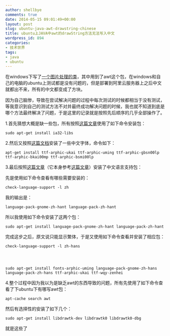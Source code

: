 ```yaml
---
author: shellbye
comments: true
date: 2014-05-15 09:01:49+00:00
layout: post
slug: ubuntu-java-awt-drawstring-chinese
title: ubuntu上JAVA中awt的drawString方法无法写入中文
wordpress_id: 894
categories:
- 技术世界
tags:
- java
- ubuntu
---
```


在windows下写了[一个图片处理的类](http://www.shellbye.com/blog/%E6%8A%80%E6%9C%AF%E4%B8%96%E7%95%8C/java-graphics-fillrect/)，其中用到了awt这个包，在windows和自己的电脑的ubuntu上测试都是没有问题的，但是部署到阿里云服务器上之后中文就都出不来，所有的中文都变成了方块。

因为自己脑惨，导致在尝试解决问题的过程中每次测试的时候都相当于没有测试，等我意识到自己的测试方法不对并最终成功解决问题的时候，我也就不知道到底是哪个方法最终解决了问题，于是这里的记录就是按照先后顺序的几乎全部操作了。

1.首先猜想大概是缺一些包，所有按照[这篇文章](http://publib.boulder.ibm.com/infocenter/javasdk/v5r0/index.jsp?topic=%2Fcom.ibm.java.doc.user.lnx.50%2Fuser%2Flimitations.html)使用了如下命令安装包：

    
    sudo apt-get install ia32-libs


2.然后又按照[这篇文档](http://wiki.debian.org.hk/w/Make_Debian_support_Chinese_(eng)#Installing_Free_Chinese_Fonts)安装了一些中文字体，命令如下：

    
    apt-get install ttf-arphic-ukai ttf-arphic-uming ttf-arphic-gbsn00lp ttf-arphic-bkai00mp ttf-arphic-bsmi00lp


3.最后按照[这篇文章](http://ccode.diandian.com/post/2012-07-04/40030629720)（它本身参考[这篇文章](http://askubuntu.com/questions/149876/how-can-i-install-one-language-by-command-line)）安装了中文语言支持包：

先是使用如下命令查看有哪些需要安装的：

    
    check-language-support -l zh


我的输出是：

    
    language-pack-gnome-zh-hant language-pack-zh-hant


所以我使用如下命令安装了这两个包：

    
    sudo apt-get install language-pack-gnome-zh-hant language-pack-zh-hant


完成这步之后，原文说只能显示繁体，于是又使用如下命令查看并安装了相应包：

    
    check-language-support -l zh-hans



    
    sudo apt-get install fonts-arphic-uming language-pack-gnome-zh-hans language-pack-zh-hans ttf-arphic-ukai ttf-wqy-zenhei


4.整个过程中因为我以为是缺乏awt的东西导致的问题，所有先使用了如下命令查看了下ubuntu下有哪写awt包：

    
    apt-cache search awt


然后有选择性的安装了如下几个：

    
    sudo apt-get install libdrawtk-dev libdrawtk0 libdrawtk0-dbg
    


就是这些了
